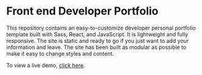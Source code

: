 # Front end Developer Portfolio

This repository contains an easy-to-customize developer personal portfolio template built with Sass, React, and JavaScript. It is lightweight and fully responsive. The site is static and ready to go if you just want to add your information and leave. The site has been built as modular as possible to make it easy to change styles and content.

To view a live demo, [click here](https://anastasia109.github.io/portfolio/).